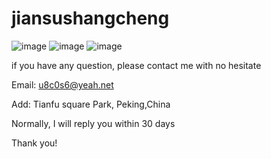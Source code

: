 # jiansushangcheng

![image](https://github.com/JaneMayan/jiansushangcheng/blob/master/1.jpg)
![image](https://github.com/JaneMayan/jiansushangcheng/blob/master/2.jpg)
![image](https://github.com/JaneMayan/jiansushangcheng/blob/master/3.jpg)

if you have any question, please contact me with no hesitate


Email: u8c0s6@yeah.net


Add: Tianfu square Park, Peking,China


Normally, I will reply you within 30 days


Thank you!
